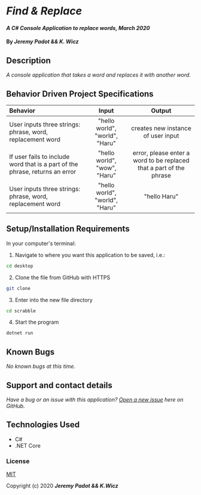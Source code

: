 # _Find & Replace_

#### _A C# Console Application to replace words, March 2020_

#### By _**Jeremy Padot && K. Wicz**_


## Description

_A console application that takes a word and replaces it with another word._



## Behavior Driven Project Specifications

| Behavior | Input | Output |
|:---|:---:|:---:|
|User inputs three strings: phrase, word, replacement word| "hello world", "world", "Haru"| creates new instance of user input|
|If user fails to include word that is a part of the phrase, returns an error |"hello world", "wow", "Haru"|error, please enter a word to be replaced that a part of the phrase|
|User inputs three strings: phrase, word, replacement word| "hello world", "world", "Haru"| "hello Haru"|


## Setup/Installation Requirements

In your computer's terminal:

1. Navigate to where you want this application to be saved, i.e.:
```sh
cd desktop
```
2. Clone the file from GitHub with HTTPS
```sh
git clone 
```
3.  Enter into the new file directory
```sh
cd scrabble
```
4.  Start the program
```sh
dotnet run
```

## Known Bugs

_No known bugs at this time._

## Support and contact details

_Have a bug or an issue with this application? [Open a new issue](https://github.com/kwicz/scrabble/issues) here on GitHub._

## Technologies Used

* C#
* .NET Core

### License

[MIT](https://choosealicense.com/licenses/mit/)

Copyright (c) 2020 **_Jeremy Padot && K.Wicz_**
